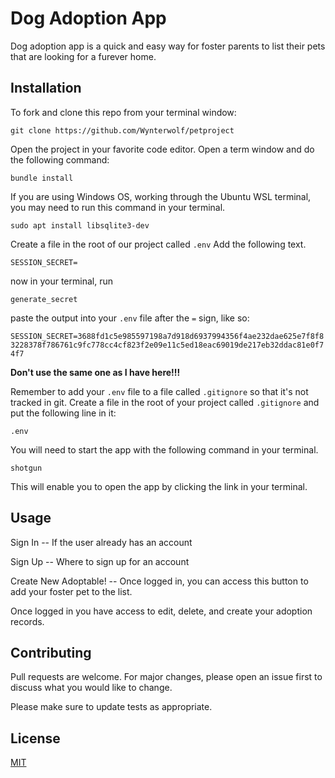 # Dog Adoption App

Dog adoption app is a quick and easy way for foster parents to list their pets that are looking for a furever home.

## Installation

To fork and clone this repo from your terminal window:

```git clone https://github.com/Wynterwolf/petproject```

Open the project in your favorite code editor. Open a term window and do the following command:

```bundle install```

If you are using Windows OS, working through the Ubuntu WSL terminal, you may need to run this command in your terminal.

```sudo apt install libsqlite3-dev```

Create  a file in the root of our project called `.env` Add the following text.

```SESSION_SECRET=```

now in your terminal, run

```generate_secret```

paste the output into your `.env` file after the `=` sign, like so:

```SESSION_SECRET=3688fd1c5e985597198a7d918d6937994356f4ae232dae625e7f8f83228378f786761c9fc778cc4cf823f2e09e11c5ed18eac69019de217eb32ddac81e0f74f7```

**Don't use the same one as I have here!!!**

Remember to add your `.env` file to a file called `.gitignore` so that it's not tracked in git. Create a file in the root of your project called `.gitignore` and put the following line in it:

```.env```

You will need to start the app with the following command in your terminal.

```shotgun```

This will enable you to open the app by clicking the link in your terminal.

## Usage

Sign In -- If the user already has an account

Sign Up -- Where to sign up for an account

Create New Adoptable! -- Once logged in, you can access this button to add your foster pet to the list.

Once logged in you have access to edit, delete, and create your adoption records.

## Contributing
Pull requests are welcome. For major changes, please open an issue first to discuss what you would like to change.

Please make sure to update tests as appropriate.

## License
[MIT](https://choosealicense.com/licenses/mit/)
